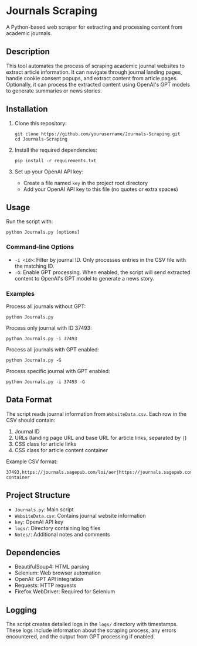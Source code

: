 # Journals Scraping

A Python-based web scraper for extracting and processing content from academic journals.

## Description

This tool automates the process of scraping academic journal websites to extract article information. It can navigate through journal landing pages, handle cookie consent popups, and extract content from article pages. Optionally, it can process the extracted content using OpenAI's GPT models to generate summaries or news stories.

## Installation

1. Clone this repository:
   ```
   git clone https://github.com/yourusername/Journals-Scraping.git
   cd Journals-Scraping
   ```

2. Install the required dependencies:
   ```
   pip install -r requirements.txt
   ```

3. Set up your OpenAI API key:
   - Create a file named `key` in the project root directory
   - Add your OpenAI API key to this file (no quotes or extra spaces)

## Usage

Run the script with:

```
python Journals.py [options]
```

### Command-line Options

- `-i <id>`: Filter by journal ID. Only processes entries in the CSV file with the matching ID.
- `-G`: Enable GPT processing. When enabled, the script will send extracted content to OpenAI's GPT model to generate a news story.

### Examples

Process all journals without GPT:
```
python Journals.py
```

Process only journal with ID 37493:
```
python Journals.py -i 37493
```

Process all journals with GPT enabled:
```
python Journals.py -G
```

Process specific journal with GPT enabled:
```
python Journals.py -i 37493 -G
```

## Data Format

The script reads journal information from `WebsiteData.csv`. Each row in the CSV should contain:

1. Journal ID
2. URLs (landing page URL and base URL for article links, separated by `|`)
3. CSS class for article links
4. CSS class for article content container

Example CSV format:
```
37493,https://journals.sagepub.com/loi/aer|https://journals.sagepub.com,loi__issue__link,toc-container
```

## Project Structure

- `Journals.py`: Main script
- `WebsiteData.csv`: Contains journal website information
- `key`: OpenAI API key
- `logs/`: Directory containing log files
- `Notes/`: Additional notes and comments

## Dependencies

- BeautifulSoup4: HTML parsing
- Selenium: Web browser automation
- OpenAI: GPT API integration
- Requests: HTTP requests
- Firefox WebDriver: Required for Selenium

## Logging

The script creates detailed logs in the `logs/` directory with timestamps. These logs include information about the scraping process, any errors encountered, and the output from GPT processing if enabled.